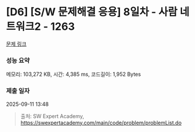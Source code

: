 # [D6] [S/W 문제해결 응용] 8일차 - 사람 네트워크2 - 1263 

[문제 링크](https://swexpertacademy.com/main/code/problem/problemDetail.do?contestProbId=AV18P2B6Iu8CFAZN) 

### 성능 요약

메모리: 103,272 KB, 시간: 4,385 ms, 코드길이: 1,952 Bytes

### 제출 일자

2025-09-11 13:48



> 출처: SW Expert Academy, https://swexpertacademy.com/main/code/problem/problemList.do